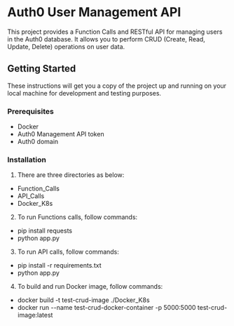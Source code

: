 # Auth0 User Management API

This project provides a Function Calls and RESTful API for managing users in the Auth0 database. It allows you to perform CRUD (Create, Read, Update, Delete) operations on user data.

## Getting Started

These instructions will get you a copy of the project up and running on your local machine for development and testing purposes.

### Prerequisites

- Docker
- Auth0 Management API token
- Auth0 domain

### Installation



1. There are three directories as below:

- Function_Calls
- API_Calls
- Docker_K8s

2. To run Functions calls, follow commands:

- pip install requests
- python app.py

3. To run API calls, follow commands:

- pip install -r requirements.txt
- python app.py

4. To build and run Docker image, follow commands:

- docker build -t test-crud-image ./Docker_K8s
- docker run --name test-crud-docker-container -p 5000:5000 test-crud-image:latest
